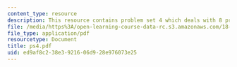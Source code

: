 ```yaml
---
content_type: resource
description: This resource contains problem set 4 which deals with 8 problems.
file: /media/https%3A/open-learning-course-data-rc.s3.amazonaws.com/18-435j-quantum-computation-fall-2003/ed9af8c238e3921606d928e976073e25_ps4.pdf
file_type: application/pdf
resourcetype: Document
title: ps4.pdf
uid: ed9af8c2-38e3-9216-06d9-28e976073e25
---
```

